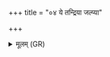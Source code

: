 +++
title = "०४ ये तन्द्रिया जल्प्या"

+++
<details><summary>मूलम् (GR)</summary>

ये तन्द्रिया जल्प्या प्रोर्णुवन्ति  
स्वप्नं दुर्भूतम् अभि ये किरन्ति ।  
ये देवानां धर्मधृतो बभूवुस्  
तेभ्यः सर्वेभ्यो नमसा विधेम ॥ +++(refrain written in K)+++
</details>